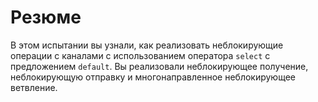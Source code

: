 # Резюме

В этом испытании вы узнали, как реализовать неблокирующие операции с каналами с использованием оператора `select` с предложением `default`. Вы реализовали неблокирующее получение, неблокирующую отправку и многонаправленное неблокирующее ветвление.
